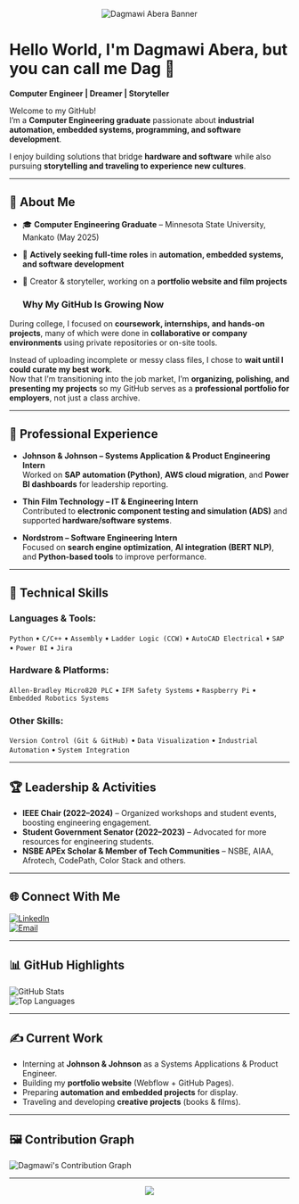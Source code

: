 <!-- Header Banner -->
<p align="center">
  <img src="https://capsule-render.vercel.app/api?type=waving&color=0:0D8ABC,100:00C9FF&height=200&section=header&text=Dagmawi%20Abera&fontSize=50&animation=fadeIn&fontAlignY=35&desc=Computer%20Engineer%20|%20Dreamer%20|%20Storyteller&descAlignY=55&descAlign=50" alt="Dagmawi Abera Banner" />
</p>

# Hello World, I'm Dagmawi Abera, but you can call me **Dag** 👋  
**Computer Engineer | Dreamer | Storyteller**

Welcome to my GitHub!  
I’m a **Computer Engineering graduate** passionate about **industrial automation, embedded systems, programming, and software development**.  

I enjoy building solutions that bridge **hardware and software** while also pursuing **storytelling and traveling to experience new cultures**.

---

## 🌟 About Me
- 🎓 **Computer Engineering Graduate** – Minnesota State University, Mankato (May 2025)  
- 💼 **Actively seeking full-time roles** in **automation, embedded systems, and software development**  
- 🎥 Creator & storyteller, working on a **portfolio website and film projects**

  ### Why My GitHub Is Growing Now
During college, I focused on **coursework, internships, and hands-on projects**, many of which were done in **collaborative or company environments** using private repositories or on-site tools. 
 
Instead of uploading incomplete or messy class files, I chose to **wait until I could curate my best work**.  
Now that I’m transitioning into the job market, I’m **organizing, polishing, and presenting my projects** so my GitHub serves as a **professional portfolio for employers**, not just a class archive.

---

## 💼 Professional Experience

- **Johnson & Johnson – Systems Application & Product Engineering Intern**  
  Worked on **SAP automation (Python)**, **AWS cloud migration**, and **Power BI dashboards** for leadership reporting.

- **Thin Film Technology – IT & Engineering Intern**  
  Contributed to **electronic component testing and simulation (ADS)** and supported **hardware/software systems**.

- **Nordstrom – Software Engineering Intern**  
  Focused on **search engine optimization**, **AI integration (BERT NLP)**, and **Python-based tools** to improve performance.

---

## 🔧 Technical Skills

### **Languages & Tools:**  
`Python` • `C/C++` • `Assembly` • `Ladder Logic (CCW)` • `AutoCAD Electrical` • `SAP` • `Power BI` • `Jira`

### **Hardware & Platforms:**  
`Allen-Bradley Micro820 PLC` • `IFM Safety Systems` • `Raspberry Pi` • `Embedded Robotics Systems`

### **Other Skills:**  
`Version Control (Git & GitHub)` • `Data Visualization` • `Industrial Automation` • `System Integration`

---

## 🏆 Leadership & Activities
- **IEEE Chair (2022–2024)** – Organized workshops and student events, boosting engineering engagement.  
- **Student Government Senator (2022–2023)** – Advocated for more resources for engineering students.  
- **NSBE APEx Scholar & Member of Tech Communities** – NSBE, AIAA, Afrotech, CodePath, Color Stack and others.

---

## 🌐 Connect With Me  
[![LinkedIn](https://img.shields.io/badge/LinkedIn-0077B5?style=for-the-badge&logo=linkedin&logoColor=white)](https://www.linkedin.com/in/dagmawi-abera/)  
[![Email](https://img.shields.io/badge/Email-dagmawi.abera%40outlook.com-red?style=for-the-badge&logo=gmail&logoColor=white)](mailto:dagmawi.abera@outlook.com)  

---

## 📊 GitHub Highlights

![GitHub Stats](https://github-readme-stats.vercel.app/api?username=Dagmawi4&show_icons=true&theme=tokyonight&hide_border=true)  
![Top Languages](https://github-readme-stats.vercel.app/api/top-langs/?username=Dagmawi4&layout=compact&theme=tokyonight&hide_border=true)  

---

## ✍️ Current Work
- Interning at **Johnson & Johnson** as a Systems Applications & Product Engineer.  
- Building my **portfolio website** (Webflow + GitHub Pages).  
- Preparing **automation and embedded projects** for display.  
- Traveling and developing **creative projects** (books & films).

---

## 🖼️ Contribution Graph
![Dagmawi's Contribution Graph](https://github-readme-activity-graph.vercel.app/graph?username=Dagmawi4&theme=tokyo-night)

---

<!-- Footer Banner -->
<p align="center">
  <img src="https://capsule-render.vercel.app/api?type=waving&color=0:0D8ABC,100:00C9FF&height=120&section=footer"/>
</p>
